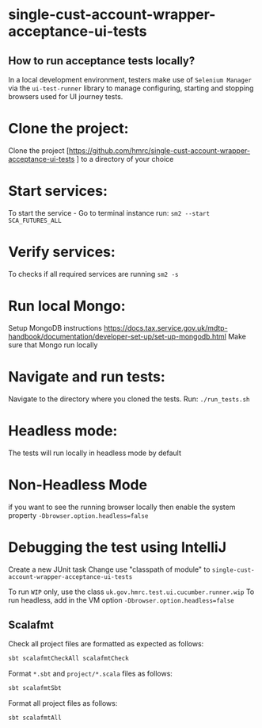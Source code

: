 # single-cust-account-wrapper-acceptance-ui-tests

How to run acceptance tests locally?
-----------------------------------

In a local development environment, testers make use of `Selenium Manager` via the `ui-test-runner` library to manage configuring, starting and stopping browsers used for UI journey tests.

# Clone the project:

Clone the project [https://github.com/hmrc/single-cust-account-wrapper-acceptance-ui-tests ] to a directory of your choice

# Start services:

To start the service - Go to terminal instance run: `sm2 --start SCA_FUTURES_ALL`

# Verify services:

To checks if all required services are running `sm2 -s`

# Run local Mongo:

Setup MongoDB instructions https://docs.tax.service.gov.uk/mdtp-handbook/documentation/developer-set-up/set-up-mongodb.html
Make sure that Mongo run locally

# Navigate and run tests:

Navigate to the directory where you cloned the tests. Run: `./run_tests.sh`

# Headless mode:

The tests will run locally in headless mode by default

# Non-Headless Mode

if you want to see the running browser locally then enable the system property `-Dbrowser.option.headless=false`

# Debugging the test using IntelliJ

Create a new JUnit task
Change use "classpath of module" to `single-cust-account-wrapper-acceptance-ui-tests`

To run `WIP` only, use the class `uk.gov.hmrc.test.ui.cucumber.runner.wip`
To run headless, add in the VM option
`-Dbrowser.option.headless=false`



## Scalafmt

Check all project files are formatted as expected as follows:

```bash
sbt scalafmtCheckAll scalafmtCheck
```

Format `*.sbt` and `project/*.scala` files as follows:

```bash
sbt scalafmtSbt
```

Format all project files as follows:

```bash
sbt scalafmtAll
```

